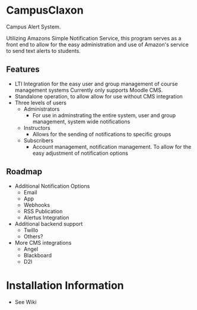 # CampusClaxon
Campus Alert System.

Utilizing Amazons Simple Notification Service, this program serves as a front end to allow for the easy administration and use of Amazon's service to send text alerts to students. 

## Features
- LTI Integration for the easy user and group management of course management systems Currently only supports Moodle CMS.
- Standalone operation, to allow allow for use without CMS integration
- Three levels of users
  - Administrators
    - For use in adminstrating the entire system, user and group management, system wide notifications
  - Instructors
    - Allows for the sending of notifications to specific groups
  - Subscribers
    - Account management, notification management. To allow for the easy adjustment of notification options
    
## Roadmap
- Additional Notification Options
  - Email
  - App
  - Webhooks
  - RSS Publication
  - Alertus Integration
- Additional backend support
  - Twillo
  - Others?
- More CMS integrations
  - Angel
  - Blackboard
  - D2l

# Installation Information
- See Wiki
